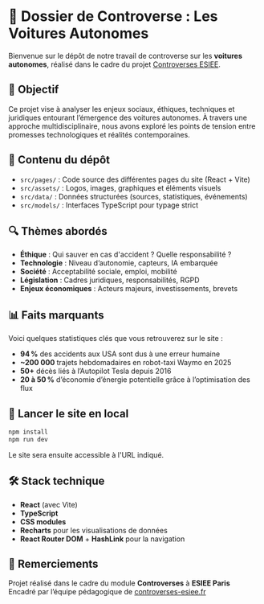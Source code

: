 # 🚗 Dossier de Controverse : Les Voitures Autonomes

Bienvenue sur le dépôt de notre travail de controverse sur les **voitures autonomes**, réalisé dans le cadre du projet [Controverses ESIEE](https://www.controverses-esiee.fr).

## 🎯 Objectif

Ce projet vise à analyser les enjeux sociaux, éthiques, techniques et juridiques entourant l’émergence des voitures autonomes. À travers une approche multidisciplinaire, nous avons exploré les points de tension entre promesses technologiques et réalités contemporaines.

## 📁 Contenu du dépôt

- `src/pages/` : Code source des différentes pages du site (React + Vite)
- `src/assets/` : Logos, images, graphiques et éléments visuels
- `src/data/` : Données structurées (sources, statistiques, événements)
- `src/models/` : Interfaces TypeScript pour typage strict

## 🔍 Thèmes abordés

- **Éthique** : Qui sauver en cas d'accident ? Quelle responsabilité ?
- **Technologie** : Niveau d’autonomie, capteurs, IA embarquée
- **Société** : Acceptabilité sociale, emploi, mobilité
- **Législation** : Cadres juridiques, responsabilités, RGPD
- **Enjeux économiques** : Acteurs majeurs, investissements, brevets

## 📊 Faits marquants

Voici quelques statistiques clés que vous retrouverez sur le site :

- **94 %** des accidents aux USA sont dus à une erreur humaine
- **~200 000** trajets hebdomadaires en robot-taxi Waymo en 2025
- **50+** décès liés à l’Autopilot Tesla depuis 2016
- **20 à 50 %** d’économie d’énergie potentielle grâce à l’optimisation des flux


## 🚀 Lancer le site en local

```bash
npm install
npm run dev
```

Le site sera ensuite accessible à l'URL indiqué. 

## 🛠️ Stack technique

- **React** (avec Vite)
- **TypeScript**
- **CSS modules**
- **Recharts** pour les visualisations de données
- **React Router DOM** + **HashLink** pour la navigation

## 🙌 Remerciements

Projet réalisé dans le cadre du module **Controverses** à **ESIEE Paris**  
Encadré par l’équipe pédagogique de [controverses-esiee.fr](https://www.controverses-esiee.fr)
